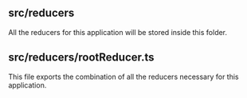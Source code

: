 ## src/reducers

All the reducers for this application will be stored inside this folder.

## src/reducers/rootReducer.ts

This file exports the combination of all the reducers necessary for this application.

